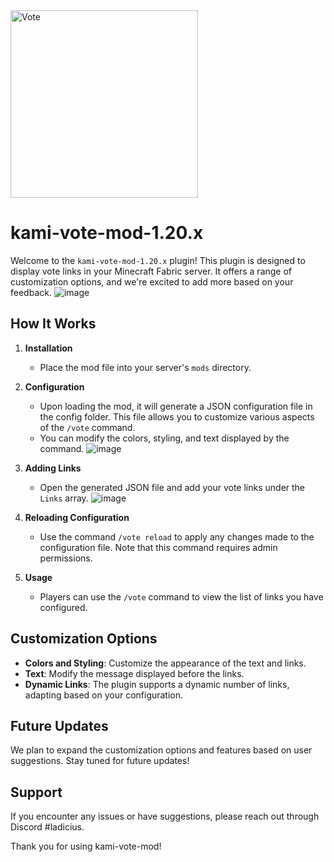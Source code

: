 
<img src="https://github.com/user-attachments/assets/49ca4858-6567-4eb6-ae1e-c1b7a73d362a" alt="Vote" width="300" height="300">


# kami-vote-mod-1.20.x

Welcome to the `kami-vote-mod-1.20.x` plugin! This plugin is designed to display vote links in your Minecraft Fabric server. It offers a range of customization options, and we're excited to add more based on your feedback.
![image](https://github.com/user-attachments/assets/fb386cfe-0026-455c-871d-d371aba76e25)


## How It Works

1. **Installation**
   - Place the mod file into your server's `mods` directory.

2. **Configuration**
   - Upon loading the mod, it will generate a JSON configuration file in the config folder. This file allows you to customize various aspects of the `/vote` command.
   - You can modify the colors, styling, and text displayed by the command.
![image](https://github.com/user-attachments/assets/b79b6a4b-bec1-412b-82a9-04deecfe5f35)

3. **Adding Links**
   - Open the generated JSON file and add your vote links under the `Links` array.
![image](https://github.com/user-attachments/assets/d6ef907f-aed4-4835-b866-8a723a7af5a3)

4. **Reloading Configuration**
   - Use the command `/vote reload` to apply any changes made to the configuration file. Note that this command requires admin permissions.

5. **Usage**
   - Players can use the `/vote` command to view the list of links you have configured.

## Customization Options

- **Colors and Styling**: Customize the appearance of the text and links.
- **Text**: Modify the message displayed before the links.
- **Dynamic Links**: The plugin supports a dynamic number of links, adapting based on your configuration.

## Future Updates

We plan to expand the customization options and features based on user suggestions. Stay tuned for future updates!

## Support

If you encounter any issues or have suggestions, please reach out through Discord #ladicius.

Thank you for using kami-vote-mod!

